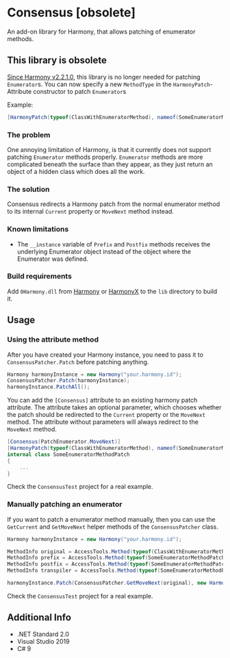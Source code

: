 # Consensus [obsolete]

An add-on library for Harmony, that allows patching of enumerator methods.

## This library is obsolete

[Since Harmony v2.2.1.0](https://github.com/pardeike/Harmony/commit/bdd168f755a1a9eaf18d8948463077c2f16116e1), this library is no longer needed for patching `Enumerator`s.
You can now specify a new `MethodType` in the `HarmonyPatch`-Attribute constructor to patch `Enumerator`s

Example:
```cs
[HarmonyPatch(typeof(ClassWithEnumeratorMethod), nameof(SomeEnumeratorMethod), MethodType.Enumerator)]
```

### The problem

One annoying limitation of Harmony, is that it currently does not support patching `Enumerator` methods properly.
`Enumerator` methods are more complicated beneath the surface than they appear, as they just return an object of a hidden class which does all the work.


### The solution

Consensus redirects a Harmony patch from the normal enumerator method to its internal `Current` property or `MoveNext` method instead.

### Known limitations

* The `__instance` variable of `Prefix` and `Postfix` methods receives the underlying Enumerator object instead of the object where the Enumerator was defined.

### Build requirements

Add `0Harmony.dll` from [Harmony](https://github.com/pardeike/Harmony) or [HarmonyX](https://github.com/BepInEx/HarmonyX) to the `lib` directory to build it.

## Usage

### Using the attribute method

After you have created your Harmony instance, you need to pass it to `ConsensusPatcher.Patch` before patching anything.

```cs
Harmony harmonyInstance = new Harmony("your.harmony.id");
ConsensusPatcher.Patch(harmonyInstance);
harmonyInstance.PatchAll();
```

You can add the `[Consensus]` attribute to an existing harmony patch attribute.
The attribute takes an optional parameter, which chooses whether the patch should be redirected to the `Current` property or the `MoveNext` method.
The attribute without parameters will always redirect to the `MoveNext` method.

```cs
[Consensus(PatchEnumerator.MoveNext)]
[HarmonyPatch(typeof(ClassWithEnumeratorMethod), nameof(SomeEnumeratorMethod))]
internal class SomeEnumeratorMethodPatch
{
	...
}
```

Check the `ConsensusTest` project for a real example.

### Manually patching an enumerator

If you want to patch a enumerator method manually, then you can use the `GetCurrent` and `GetMoveNext` helper methods of the `ConsensusPatcher` class.

```cs
Harmony harmonyInstance = new Harmony("your.harmony.id");

MethodInfo original = AccessTools.Method(typeof(ClassWithEnumeratorMethod), nameof(SomeEnumeratorMethod));
MethodInfo prefix = AccessTools.Method(typeof(SomeEnumeratorMethodPatch), nameof(SomeEnumeratorMethodPrefix));
MethodInfo postfix = AccessTools.Method(typeof(SomeEnumeratorMethodPatch), nameof(SomeEnumeratorMethodPostfix));
MethodInfo transpiler = AccessTools.Method(typeof(SomeEnumeratorMethodPatch), nameof(SomeEnumeratorMethodTranspiler));

harmonyInstance.Patch(ConsensusPatcher.GetMoveNext(original), new HarmonyMethod(prefix), new HarmonyMethod(postfix), new HarmonyMethod(transpiler));
```

Check the `ConsensusTest` project for a real example.

## Additional Info

* .NET Standard 2.0
* Visual Studio 2019
* C# 9
